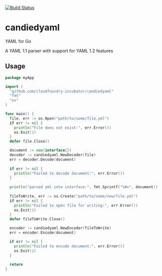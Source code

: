 [![Build Status](https://travis-ci.org/cloudfoundry-incubator/candiedyaml.svg)](https://travis-ci.org/cloudfoundry-incubator/candiedyaml)

candiedyaml
===========

YAML for Go

A YAML 1.1 parser with support for YAML 1.2 features

Usage
-----

```go
package myApp

import (
  "github.com/cloudfoundry-incubator/candiedyaml"
  "fmt"
  "os"
)

func main() {
  file, err := os.Open("path/to/some/file.yml")
  if err != nil {
    println("File does not exist:", err.Error())
    os.Exit(1)
  }
  defer file.Close()

  document := new(interface{})
  decoder := candiedyaml.NewDecoder(file)
  err = decoder.Decode(document)
  
  if err != nil {
    println("Failed to decode document:", err.Error())
  }
  
  println("parsed yml into interface:", fmt.Sprintf("%#v", document))
  
  fileToWrite, err := os.Create("path/to/some/new/file.yml")
  if err != nil {
    println("Failed to open file for writing:", err.Error())
    os.Exit(1)
  }
  defer fileToWrite.Close()

  encoder := candiedyaml.NewEncoder(fileToWrite)
  err = encoder.Encode(document)

  if err != nil {
    println("Failed to encode document:", err.Error())
    os.Exit(1)
  }
  
  return
}
```
